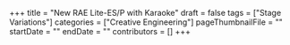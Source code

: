 +++
title = "New RAE Lite-ES/P with Karaoke"
draft = false
tags = ["Stage Variations"]
categories = ["Creative Engineering"]
pageThumbnailFile = ""
startDate = ""
endDate = ""
contributors = []
+++
